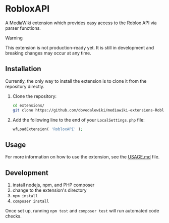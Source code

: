 # RobloxAPI

A MediaWiki extension which provides easy access to the Roblox API via parser functions. 

> [!WARNING]
> This extension is not production-ready yet.
> It is still in development and breaking changes may occur at any time.

<!--
## Usage 
### Group Ranks
Get a users group rank: 
### Experience Statistics
> [!IMPORTANT]
> The Universe ID is not the same as the Game ID. 

Grab concurrent players for a set experience:
``
Grab number of favourites for a set experience: 

Grab number of visits for a set experience: 
!-->

## Installation

Currently, the only way to install the extension is to clone it from the repository directly.

1. Clone the repository:
    ```sh
   cd extensions/
    git clone https://github.com/dovedalewiki/mediawiki-extensions-RobloxAPI.git
    ```
2. Add the following line to the end of your `LocalSettings.php` file:
    ```php
    wfLoadExtension( 'RobloxAPI' );
    ```

## Usage

For more information on how to use the extension, see the [USAGE.md](USAGE.md) file.

## Development

1. install nodejs, npm, and PHP composer
2. change to the extension's directory
3. `npm install`
4. `composer install`

Once set up, running `npm test` and `composer test` will run automated code checks.
